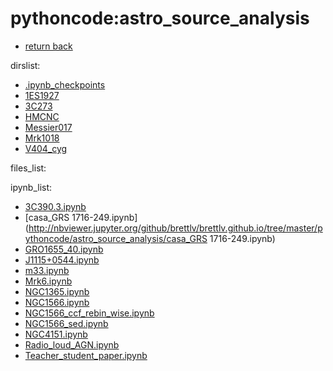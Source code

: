 pythoncode:astro_source_analysis
==
- [return back](../) 

 dirslist: 
- [.ipynb_checkpoints](./.ipynb_checkpoints)
- [1ES1927](./1ES1927)
- [3C273](./3C273)
- [HMCNC](./HMCNC)
- [Messier017](./Messier017)
- [Mrk1018](./Mrk1018)
- [V404_cyg](./V404_cyg)

 files_list: 

 ipynb_list: 
- [3C390.3.ipynb](http://nbviewer.jupyter.org/github/brettlv/brettlv.github.io/tree/master/pythoncode/astro_source_analysis/3C390.3.ipynb)
- [casa_GRS 1716-249.ipynb](http://nbviewer.jupyter.org/github/brettlv/brettlv.github.io/tree/master/pythoncode/astro_source_analysis/casa_GRS 1716-249.ipynb)
- [GRO1655_40.ipynb](http://nbviewer.jupyter.org/github/brettlv/brettlv.github.io/tree/master/pythoncode/astro_source_analysis/GRO1655_40.ipynb)
- [J1115+0544.ipynb](http://nbviewer.jupyter.org/github/brettlv/brettlv.github.io/tree/master/pythoncode/astro_source_analysis/J1115+0544.ipynb)
- [m33.ipynb](http://nbviewer.jupyter.org/github/brettlv/brettlv.github.io/tree/master/pythoncode/astro_source_analysis/m33.ipynb)
- [Mrk6.ipynb](http://nbviewer.jupyter.org/github/brettlv/brettlv.github.io/tree/master/pythoncode/astro_source_analysis/Mrk6.ipynb)
- [NGC1365.ipynb](http://nbviewer.jupyter.org/github/brettlv/brettlv.github.io/tree/master/pythoncode/astro_source_analysis/NGC1365.ipynb)
- [NGC1566.ipynb](http://nbviewer.jupyter.org/github/brettlv/brettlv.github.io/tree/master/pythoncode/astro_source_analysis/NGC1566.ipynb)
- [NGC1566_ccf_rebin_wise.ipynb](http://nbviewer.jupyter.org/github/brettlv/brettlv.github.io/tree/master/pythoncode/astro_source_analysis/NGC1566_ccf_rebin_wise.ipynb)
- [NGC1566_sed.ipynb](http://nbviewer.jupyter.org/github/brettlv/brettlv.github.io/tree/master/pythoncode/astro_source_analysis/NGC1566_sed.ipynb)
- [NGC4151.ipynb](http://nbviewer.jupyter.org/github/brettlv/brettlv.github.io/tree/master/pythoncode/astro_source_analysis/NGC4151.ipynb)
- [Radio_loud_AGN.ipynb](http://nbviewer.jupyter.org/github/brettlv/brettlv.github.io/tree/master/pythoncode/astro_source_analysis/Radio_loud_AGN.ipynb)
- [Teacher_student_paper.ipynb](http://nbviewer.jupyter.org/github/brettlv/brettlv.github.io/tree/master/pythoncode/astro_source_analysis/Teacher_student_paper.ipynb)
